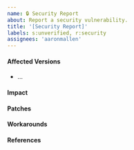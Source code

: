 ```yaml
---
name: 🔒 Security Report
about: Report a security vulnerability.
title: '[Security Report]'
labels: s:unverified, r:security
assignees: 'aaronmallen'
---
```


<!--- ⚠️ If you do not respect this template your issue will be closed. -->
<!-- ⚠️ Make sure to browse the opened and closed issues before submitting your issue. -->

#### Affected Versions

<!-- e.g. < 1.2.3 -->

- ...

#### Impact

<!-- What kind of vulnerability is it? Who is impacted? -->

#### Patches

<!-- Has the problem been patched? What versions should users upgrade to? -->

#### Workarounds

<!-- Is there a way for users to fix or remediate the vulnerability without upgrading? -->

#### References

<!-- Are there any links users can visit to find out more? -->
